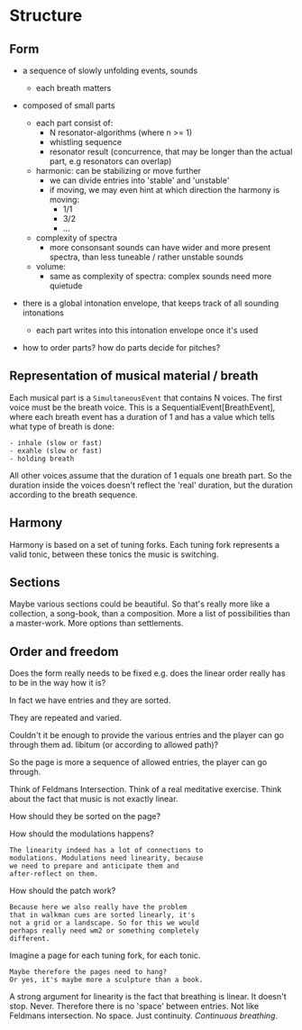 # Structure

## Form

- a sequence of slowly unfolding events, sounds
    - each breath matters

- composed of small parts
    - each part consist of:
        - N resonator-algorithms (where n >= 1)
        - whistling sequence
        - resonator result (concurrence, that may be longer than the actual part, e.g resonators can overlap)
    - harmonic: can be stabilizing or move further
        - we can divide entries into 'stable' and 'unstable'
        - if moving, we may even hint at which direction the harmony is moving:
            - 1/1
            - 3/2
            - ...
    - complexity of spectra
        - more consonsant sounds can have wider and more present spectra,
          than less tuneable / rather unstable sounds
    - volume:
        - same as complexity of spectra: complex sounds need more quietude

- there is a global intonation envelope, that keeps track of all sounding intonations
    - each part writes into this intonation envelope once it's used

- how to order parts? how do parts decide for pitches?

## Representation of musical material / breath

Each musical part is a ``SimultaneousEvent`` that contains N voices.
The first voice must be the breath voice.
This is a SequentialEvent[BreathEvent], where each breath event has
a duration of 1 and has a value which tells what type of breath is done:

    - inhale (slow or fast)
    - exahle (slow or fast)
    - holding breath

All other voices assume that the duration of 1 equals one breath part.
So the duration inside the voices doesn't reflect the 'real' duration,
but the duration according to the breath sequence.

## Harmony

Harmony is based on a set of tuning forks.
Each tuning fork represents a valid tonic, between these
tonics the music is switching.

## Sections

Maybe various sections could be beautiful.
So that's really more like a collection, a song-book,
than a composition. More a list of possibilities than
a master-work. More options than settlements.

## Order and freedom

Does the form really needs to be fixed e.g. does the linear order
really has to be in the way how it is?

In fact we have entries and they are sorted.

They are repeated and varied.

Couldn't it be enough to provide the various entries and the
player can go through them ad. libitum (or according to allowed
path)?

So the page is more a sequence of allowed entries, the player
can go through.

Think of Feldmans Intersection.
Think of a real meditative exercise.
Think about the fact that music is not exactly linear.

How should they be sorted on the page?

How should the modulations happens?

    The linearity indeed has a lot of connections to
    modulations. Modulations need linearity, because
    we need to prepare and anticipate them and
    after-reflect on them.

How should the patch work?

    Because here we also really have the problem
    that in walkman cues are sorted linearly, it's
    not a grid or a landscape. So for this we would
    perhaps really need wm2 or something completely
    different.

Imagine a page for each tuning fork, for each tonic.

    Maybe therefore the pages need to hang?
    Or yes, it's maybe more a sculpture than a book.


A strong argument for linearity is the fact
that breathing is linear. It doesn't stop.
Never. Therefore there is no 'space' between
entries. Not like Feldmans intersection. No
space. Just continuity. *Continuous breathing*.


